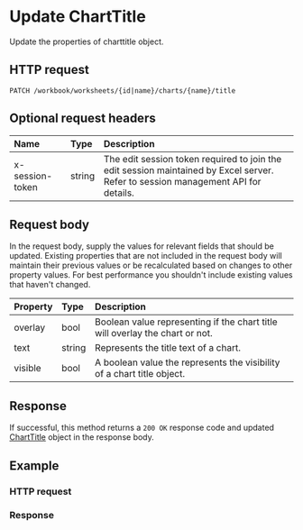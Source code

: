 # Update ChartTitle

Update the properties of charttitle object.
## HTTP request
```http
PATCH /workbook/worksheets/{id|name}/charts/{name}/title
```

## Optional request headers
| Name       | Type | Description|
|:-----------|:------|:----------|
| x-session-token   | string  | The edit session token required to join the edit session maintained by Excel server. Refer to session management API for details.|

## Request body
In the request body, supply the values for relevant fields that should be updated. Existing properties that are not included in the request body will maintain their previous values or be recalculated based on changes to other property values. For best performance you shouldn't include existing values that haven't changed.

| Property	   | Type	|Description|
|:---------------|:--------|:----------|
|overlay|bool|Boolean value representing if the chart title will overlay the chart or not.|
|text|string|Represents the title text of a chart.|
|visible|bool|A boolean value the represents the visibility of a chart title object.|

## Response
If successful, this method returns a `200 OK` response code and updated [ChartTitle](../resources/charttitle.md) object in the response body.
## Example
### HTTP request
### Response
